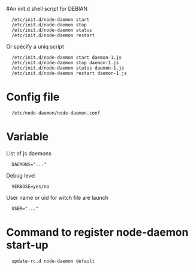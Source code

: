 #An init.d shell script for DEBIAN

      /etc/init.d/node-daemon start
      /etc/init.d/node-daemon stop
      /etc/init.d/node-daemon status
      /etc/init.d/node-daemon restart

Or spécify a uniq script

      /etc/init.d/node-daemon start daemon-1.js
      /etc/init.d/node-daemon stop daemon-1.js
      /etc/init.d/node-daemon status daemon-1.js
      /etc/init.d/node-daemon restart daemon-1.js

# Config file
      /etc/node-daemon/node-daemon.conf

# Variable

List of js daemons

      DAEMONS="..."

Debug level

      VERBOSE=yes/no

User name or uid for witch file are launch

      USER="..."

# Command to register node-daemon start-up

      update-rc.d node-daemon default

